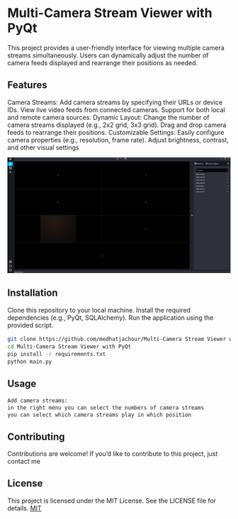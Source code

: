 # Multi-Camera Stream Viewer with PyQt


This project provides a user-friendly interface for viewing multiple camera streams simultaneously. Users can dynamically adjust the number of camera feeds displayed and rearrange their positions as needed.

## Features
Camera Streams:
Add camera streams by specifying their URLs or device IDs.
View live video feeds from connected cameras.
Support for both local and remote camera sources.
Dynamic Layout:
Change the number of camera streams displayed (e.g., 2x2 grid, 3x3 grid).
Drag and drop camera feeds to rearrange their positions.
Customizable Settings:
Easily configure camera properties (e.g., resolution, frame rate).
Adjust brightness, contrast, and other visual settings

![alt text](https://github.com/medhatjachour/Multi-Camera-Stream-Viewer-with-PyQt/blob/main/icons/img.png?raw=true)

## Installation

Clone this repository to your local machine.
Install the required dependencies (e.g., PyQt, SQLAlchemy).
Run the application using the provided script.

```bash
git clone https://github.com/medhatjachour/Multi-Camera Stream Viewer with PyQt.git
cd Multi-Camera Stream Viewer with PyQt
pip install -r requirements.txt
python main.py
```

## Usage
```
Add camera streams:
in the right menu you can select the numbers of camera streams
you can select which camera streams play in which position

```

## Contributing

Contributions are welcome! If you’d like to contribute to this project, just contact me

## License
This project is licensed under the MIT License. See the LICENSE file for details.
[MIT](https://choosealicense.com/licenses/mit/)